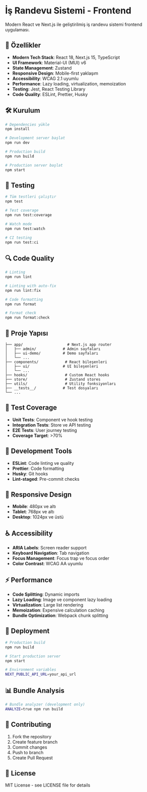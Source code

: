 # İş Randevu Sistemi - Frontend

Modern React ve Next.js ile geliştirilmiş iş randevu sistemi frontend uygulaması.

## 🚀 Özellikler

- **Modern Tech Stack**: React 18, Next.js 15, TypeScript
- **UI Framework**: Material-UI (MUI) v6
- **State Management**: Zustand
- **Responsive Design**: Mobile-first yaklaşım
- **Accessibility**: WCAG 2.1 uyumlu
- **Performance**: Lazy loading, virtualization, memoization
- **Testing**: Jest, React Testing Library
- **Code Quality**: ESLint, Prettier, Husky

## 🛠️ Kurulum

```bash
# Dependencies yükle
npm install

# Development server başlat
npm run dev

# Production build
npm run build

# Production server başlat
npm start
```

## 🧪 Testing

```bash
# Tüm testleri çalıştır
npm test

# Test coverage
npm run test:coverage

# Watch mode
npm run test:watch

# CI testing
npm run test:ci
```

## 🔍 Code Quality

```bash
# Linting
npm run lint

# Linting with auto-fix
npm run lint:fix

# Code formatting
npm run format

# Format check
npm run format:check
```

## 📁 Proje Yapısı

```
├── app/                    # Next.js app router
│   ├── admin/            # Admin sayfaları
│   ├── ui-demo/          # Demo sayfaları
│   └── ...
├── components/            # React bileşenleri
│   ├── ui/               # UI bileşenleri
│   └── ...
├── hooks/                 # Custom React hooks
├── store/                 # Zustand stores
├── utils/                 # Utility fonksiyonları
├── __tests__/            # Test dosyaları
└── ...
```

## 🎯 Test Coverage

- **Unit Tests**: Component ve hook testing
- **Integration Tests**: Store ve API testing
- **E2E Tests**: User journey testing
- **Coverage Target**: >70%

## 🔧 Development Tools

- **ESLint**: Code linting ve quality
- **Prettier**: Code formatting
- **Husky**: Git hooks
- **Lint-staged**: Pre-commit checks

## 📱 Responsive Design

- **Mobile**: 480px ve altı
- **Tablet**: 768px ve altı
- **Desktop**: 1024px ve üstü

## ♿ Accessibility

- **ARIA Labels**: Screen reader support
- **Keyboard Navigation**: Tab navigation
- **Focus Management**: Focus trap ve focus order
- **Color Contrast**: WCAG AA uyumlu

## ⚡ Performance

- **Code Splitting**: Dynamic imports
- **Lazy Loading**: Image ve component lazy loading
- **Virtualization**: Large list rendering
- **Memoization**: Expensive calculation caching
- **Bundle Optimization**: Webpack chunk splitting

## 🚀 Deployment

```bash
# Production build
npm run build

# Start production server
npm start

# Environment variables
NEXT_PUBLIC_API_URL=your_api_url
```

## 📊 Bundle Analysis

```bash
# Bundle analyzer (development only)
ANALYZE=true npm run build
```

## 🤝 Contributing

1. Fork the repository
2. Create feature branch
3. Commit changes
4. Push to branch
5. Create Pull Request

## 📄 License

MIT License - see LICENSE file for details
